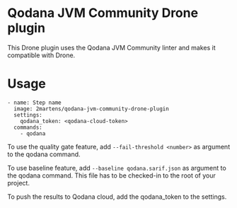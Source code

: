 # Qodana JVM Community Drone plugin

This Drone plugin uses the Qodana JVM Community linter and makes it compatible with Drone.

# Usage

```
- name: Step name
  image: 2martens/qodana-jvm-community-drone-plugin
  settings:
    qodana_token: <qodana-cloud-token>
  commands:
    - qodana
```

To use the quality gate feature, add `--fail-threshold <number>` as argument to the qodana command.

To use baseline feature, add `--baseline qodana.sarif.json` as argument to the qodana command. This file has to be checked-in to the root of your project.

To push the results to Qodana cloud, add the qodana_token to the settings.

